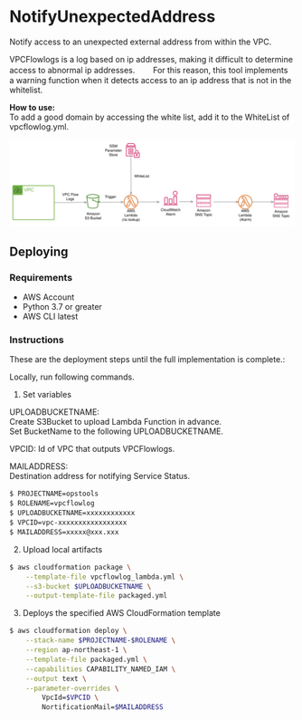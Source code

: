 # NotifyUnexpectedAddress

Notify access to an unexpected external address from within the VPC.


VPCFlowlogs is a log based on ip addresses, making it difficult to determine access to abnormal ip addresses.　　
For this reason, this tool implements a warning function when it detects access to an ip address that is not in the whitelist.  

__How to use:__  
To add a good domain by accessing the white list, add it to the WhiteList of vpcflowlog.yml.  

![](./images/vpcflowlogs.svg)  

## Deploying
### Requirements

- AWS Account
- Python 3.7 or greater
- AWS CLI latest

### Instructions

These are the deployment steps until the full implementation is complete.:

Locally, run following commands. 

1. Set variables

UPLOADBUCKETNAME:  
Create S3Bucket to upload Lambda Function in advance.  
Set BucketName to the following UPLOADBUCKETNAME.  

VPCID:
Id of VPC that outputs VPCFlowlogs.

MAILADDRESS:  
Destination address for notifying Service Status.

```bash
$ PROJECTNAME=opstools
$ ROLENAME=vpcflowlog
$ UPLOADBUCKETNAME=xxxxxxxxxxxx
$ VPCID=vpc-xxxxxxxxxxxxxxxxx
$ MAILADDRESS=xxxxx@xxx.xxx
```

2. Upload local artifacts  
```bash
$ aws cloudformation package \
    --template-file vpcflowlog_lambda.yml \
    --s3-bucket $UPLOADBUCKETNAME \
    --output-template-file packaged.yml
```

3. Deploys the specified AWS CloudFormation template
```bash
$ aws cloudformation deploy \
    --stack-name $PROJECTNAME-$ROLENAME \
    --region ap-northeast-1 \
    --template-file packaged.yml \
    --capabilities CAPABILITY_NAMED_IAM \
    --output text \
    --parameter-overrides \
        VpcId=$VPCID \
        NortificationMail=$MAILADDRESS
```
